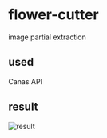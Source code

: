 # flower-cutter
image partial extraction

## used
Canas API

## result
![result](https://user-images.githubusercontent.com/34784356/101181755-9a7ce900-3690-11eb-8c19-1335a878aa3a.png)
